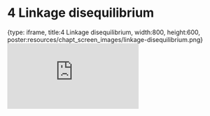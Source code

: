 # 4 Linkage disequilibrium
 
{type: iframe, title:4 Linkage disequilibrium, width:800, height:600, poster:resources/chapt_screen_images/linkage-disequilibrium.png}
![](https://mccoy-lab.github.io/hgv_modules/no_toc/linkage-disequilibrium.html)
 

 
